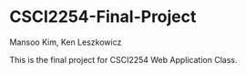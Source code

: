 # CSCI2254-Final-Project
Mansoo Kim, Ken Leszkowicz

This is the final project for CSCI2254 Web Application Class. 
